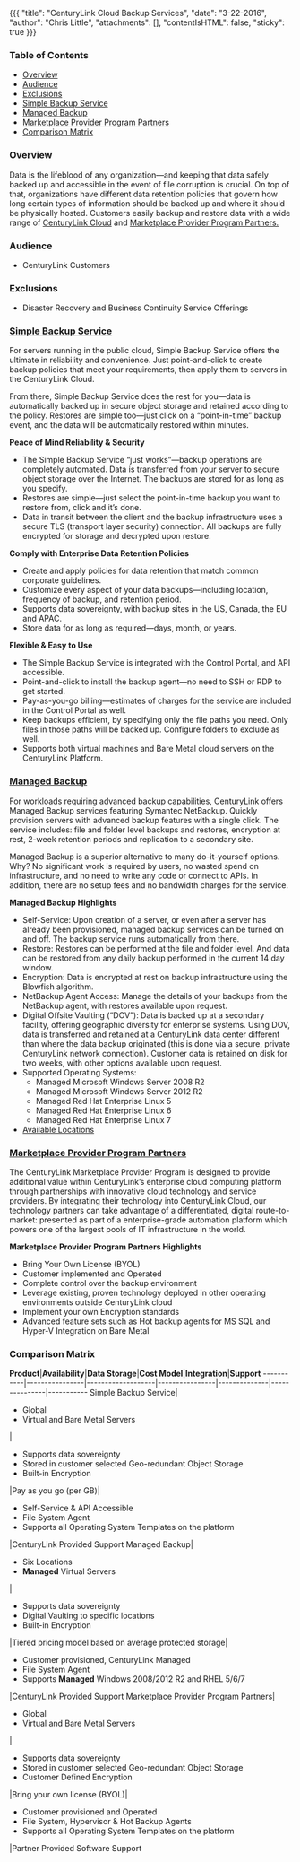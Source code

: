 {{{
  "title": "CenturyLink Cloud Backup Services",
  "date": "3-22-2016",
  "author": "Chris Little",
  "attachments": [],
  "contentIsHTML": false,
  "sticky": true
}}}

### Table of Contents

* [Overview](#overview)
* [Audience](#audience)
* [Exclusions](#exclusions)
* [Simple Backup Service](#simple-backup-service)
* [Managed Backup](#managed-backup)
* [Marketplace Provider Program Partners](#marketplace-provider-program-partners)
* [Comparison Matrix](#comparison-matrix)

### Overview
Data is the lifeblood of any organization—and keeping that data safely backed up and accessible in the event of file corruption is crucial. On top of that, organizations have different data retention policies that govern how long certain types of information should be backed up and where it should be physically hosted.  Customers easily backup and restore data with a wide range of [CenturyLink Cloud](//www.ctl.io) and [Marketplace Provider Program Partners.](//www.ctl.io/marketplace/program/)

### Audience
* CenturyLink Customers

### Exclusions
* Disaster Recovery and Business Continuity Service Offerings

### [Simple Backup Service](//www.ctl.io/simple-backup-service/)
For servers running in the public cloud, Simple Backup Service offers the ultimate in reliability and convenience. Just point-and-click to create backup policies that meet your requirements, then apply them to servers in the CenturyLink Cloud.

From there, Simple Backup Service does the rest for you—data is automatically backed up in secure object storage and retained according to the policy. Restores are simple too—just click on a “point-in-time” backup event, and the data will be automatically restored within minutes.

**Peace of Mind Reliability & Security**
* The Simple Backup Service “just works”—backup operations are completely automated. Data is transferred from your server to secure object storage over the Internet. The backups are stored for as long as you specify.
* Restores are simple—just select the point-in-time backup you want to restore from, click and it’s done.
* Data in transit between the client and the backup infrastructure uses a secure TLS (transport layer security) connection. All backups are fully encrypted for storage and decrypted upon restore.

**Comply with Enterprise Data Retention Policies**
* Create and apply policies for data retention that match common corporate guidelines.
* Customize every aspect of your data backups—including location, frequency of backup, and retention period.
* Supports data sovereignty, with backup sites in the US, Canada, the EU and APAC.
* Store data for as long as required—days, month, or years.

**Flexible & Easy to Use**
* The Simple Backup Service is integrated with the Control Portal, and API accessible.
* Point-and-click to install the backup agent—no need to SSH or RDP to get started.
* Pay-as-you-go billing—estimates of charges for the service are included in the Control Portal as well.
* Keep backups efficient, by specifying only the file paths you need. Only files in those paths will be backed up. Configure folders to exclude as well.
* Supports both virtual machines and Bare Metal cloud servers on the CenturyLink Platform.

### [Managed Backup](//www.ctl.io/managed-services/backup/)
For workloads requiring advanced backup capabilities, CenturyLink offers Managed Backup services featuring Symantec NetBackup. Quickly provision servers with advanced backup features with a single click. The service includes: file and folder level backups and restores, encryption at rest, 2-week retention periods and replication to a secondary site.

Managed Backup is a superior alternative to many do-it-yourself options. Why? No significant work is required by users, no wasted spend on infrastructure, and no need to write any code or connect to APIs. In addition, there are no setup fees and no bandwidth charges for the service.

**Managed Backup Highlights**
* Self-Service: Upon creation of a server, or even after a server has already been provisioned, managed backup services can be turned on and off. The backup service runs automatically from there.
* Restore: Restores can be performed at the file and folder level. And data can be restored from any daily backup performed in the current 14 day window.
* Encryption: Data is encrypted at rest on backup infrastructure using the Blowfish algorithm.
* NetBackup Agent Access: Manage the details of your backups from the NetBackup agent, with restores available upon request.
* Digital Offsite Vaulting (“DOV”): Data is backed up at a secondary facility, offering geographic diversity for enterprise systems. Using DOV, data is transferred and retained at a CenturyLink data center different than where the data backup originated (this is done via a secure, private CenturyLink network connection). Customer data is retained on disk for two weeks, with other options available upon request.
* Supported Operating Systems:
  * Managed Microsoft Windows Server 2008 R2
  * Managed Microsoft Windows Server 2012 R2
  * Managed Red Hat Enterprise Linux 5
  * Managed Red Hat Enterprise Linux 6
  * Managed Red Hat Enterprise Linux 7
* [Available Locations](../General/CenturyLinkCloud/centuryLink-cloud-feature-availability-matrix.md)

### [Marketplace Provider Program Partners](//www.ctl.io/marketplace/program)
The CenturyLink Marketplace Provider Program is designed to provide additional value within CenturyLink’s enterprise cloud computing platform through partnerships with innovative cloud technology and service providers. By integrating their technology into CenturyLink Cloud, our technology partners can take advantage of a differentiated, digital route-to-market: presented as part of a enterprise-grade automation platform which powers one of the largest pools of IT infrastructure in the world.

**Marketplace Provider Program Partners Highlights**
* Bring Your Own License (BYOL)
* Customer implemented and Operated
* Complete control over the backup environment
* Leverage existing, proven technology deployed in other operating environments outside CenturyLink cloud
* Implement your own Encryption standards
* Advanced feature sets such as Hot backup agents for MS SQL and Hyper-V Integration on Bare Metal


### Comparison Matrix

**Product**|**Availability**|**Data Storage**|**Cost Model**|**Integration**|**Support**
-----------|----------------|-------------------|----------------|--------------|---------------|-----------
Simple Backup Service|<ul><li>Global</li><li>Virtual and Bare Metal Servers</li></ul>|<ul><li>Supports data sovereignty</li><li>Stored in customer selected Geo-redundant Object Storage</li><li>Built-in Encryption</li></ul>|Pay as you go (per GB)|<ul><li>Self-Service & API Accessible</li><li>File System Agent</li><li>Supports all Operating System Templates on the platform</li></ul>|CenturyLink Provided Support
Managed Backup|<ul><li>Six Locations</li><li>**Managed** Virtual Servers</li></ul>|<ul><li>Supports data sovereignty</li><li>Digital Vaulting to specific locations</li><li>Built-in Encryption</li></ul>|Tiered pricing model based on average protected storage|<ul><li>Customer provisioned, CenturyLink Managed</li><li>File System Agent</li><li>Supports **Managed** Windows 2008/2012 R2 and RHEL 5/6/7</li></ul>|CenturyLink Provided Support
Marketplace Provider Program Partners|<ul><li>Global</li><li>Virtual and Bare Metal Servers</li></ul>|<ul><li>Supports data sovereignty</li><li>Stored in customer selected Geo-redundant Object Storage</li><li>Customer Defined Encryption</li></ul>|Bring your own license (BYOL)|<ul><li>Customer provisioned and Operated</li><li>File System, Hypervisor & Hot Backup Agents</li><li>Supports all Operating System Templates on the platform</li></ul>|Partner Provided Software Support
